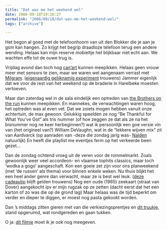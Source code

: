 ```yaml
---
title: "Dat was me het weekend wel"
date: 2006-09-18T19:10:27
permalink: "2006/09/18/dat-was-me-het-weekend-wel/"
tags: ["archive"]

---
```

Het begon al goed met de telefoonhoorn van uit den Blokker die je aan je gsm kan hangen. Zo krijgt het begrip draadloze telefoon terug een andere wending. Helaas kan mijn reserve mobieltje het blijkbaar niet echt aan. We wachten effe tot de ouwe trug is.

Vrijdag avond dan toch nog [can’art](http://www.canart.tk/ "http://www.canart.tk/") kunnen meepikken. Helaas geen vrouw meer met sensors te zien, maar we waren wel aangenaam verrast met [Milgram](http://myspace.com/milgram "http://myspace.com/milgram"). ([eigenaardig gelijknamig experiment](http://nl.wikipedia.org/wiki/Milgram_experiment "http://nl.wikipedia.org/wiki/Milgram_experiment") trouwens) Jammer eigenlijk dat we voor de rest van het weekend op de braderie in Harelbeke moesten vertoeven.

Maar dan zaterdag wel in de sala eindelijk een optreden van [the Brothers on the run](http://www.brothersontherun.be/ "http://www.brothersontherun.be") kunnen meepikken. En mannekes, de verwachtingen waren hoog, het optreden was al even vet. Dat we zoiets mogen hebben vanuit onze achtertuin, de max gewoon. Gelukkig speelden ze nog “Be Thankful for What You’ve Got” als tris nummer (of hoe zeggen ze dat als ze na het bisnummer nog ne keer herbeginnen?) wat ik persoonlijk een goe versie vin van (het origineel van?) William DeVaughn, wat in de “lekkere wijven mix” zit van Aardvarck (op aanraden van -deze die zondag jarig was- [Nalden](http://www.nalden.net/ "http://www.nalden.net") natuurlijk) En heeft die playlist me eventjes ferm op het verkeerde been gezet…

Dan de zondag ochtend vroeg uit de veren voor de rommelmarkt. Zoals gewoonlijk weer veel accordeon- en vlaamse tophits classics, maar toch ‘wodka a gogo’ aangeschaft. Kon een goeie zet zijn voor ons planweekend (met ‘de russen’ als thema) voor binnen enkele weken. Nu thuis blijkt het een heel ander genre dan verwacht, maar ze is best wel leuk. ([deze cadeautip](http://www.musicstorekoeln.de/nl/global/0_0_G_0_DJE0001390-000/0/0/0/detail/musicstore.html "http://www.musicstorekoeln.de/nl/global/0_0_G_0_DJE0001390-000/0/0/0/detail/musicstore.html") blijft gelden trouwens) Nog een oude (1965) zeekaart (straat van Dover) aangekocht ipv er mijn rugzak op ze zetten (dacht eerst dat het een karton of zo was die op de grond lag) Maar helaas was de tijd beperkt om verder en dieper te diggen, er moest nog pasta gekookt worden.

Dan ’s middags zitten gieren met van die verkiezingsprentjes en [dit truukje](http://mightyillusions.blogspot.com/2006/09/tutorial-make-smiling-person-look.html "http://mightyillusions.blogspot.com/2006/09/tutorial-make-smiling-person-look.html"), stand opgeruimd, wat rondgereden en gaan tukken.

O ja: [dit filmje](http://feeds.feedburner.com/~r/Neatorama/~3/23229883/ "http://feeds.feedburner.com/~r/Neatorama/~3/23229883/") moet ik je ook nog meegeven.
